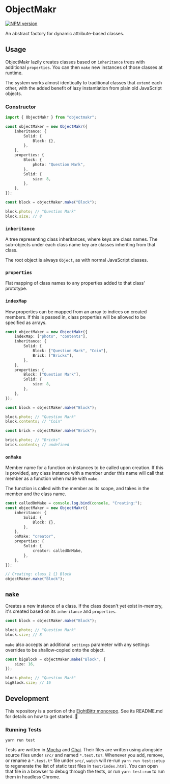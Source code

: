 <!-- Top -->
# ObjectMakr

[![NPM version](https://badge.fury.io/js/objectmakr.svg)](http://badge.fury.io/js/objectmakr)

An abstract factory for dynamic attribute-based classes.
<!-- /Top -->

## Usage

ObjectMakr lazily creates classes based on `inheritance` trees with additional `properties`.
You can then `make` new instances of those classes at runtime.

The system works almost identically to traditional classes that `extend` each other, with the added benefit of lazy instantiation from plain old JavaScript objects.

### Constructor

```typescript
import { ObjectMakr } from "objectmakr";

const objectMaker = new ObjectMakr({
    inheritance: {
        Solid: {
            Block: {},
        },
    },
    properties: {
        Block: {
            photo: "Question Mark",
        },
        Solid: {
            size: 8,
        },
    },
});

const block = objectMaker.make("Block");

block.photo; // "Question Mark"
block.size; // 8
```

### `inheritance`

A tree representing class inheritances, where keys are class names.
The sub-objects under each class name key are classes inheriting from that class.

The root object is always `Object`, as with normal JavaScript classes.

### `properties`

Flat mapping of class names to any properties added to that class' prototype.

### `indexMap`

How properties can be mapped from an array to indices on created members.
If this is passed in, class properties will be allowed to be specified as arrays.

```typescript
const objectMaker = new ObjectMakr({
    indexMap: ["photo", "contents"],
    inheritance: {
        Solid: {
            Block: ["Question Mark", "Coin"],
            Brick: ["Bricks"],
        },
    },
    properties: {
        Block: ["Question Mark"],
        Solid: {
            size: 8,
        },
    },
});

const block = objectMaker.make("Block");

block.photo; // "Question Mark"
block.contents; // "Coin"

const brick = objectMaker.make("Brick");

brick.photo; // "Bricks"
brick.contents; // undefined
```

### `onMake`

Member name for a function on instances to be called upon creation.
If this is provided, any class instance with a member under this name will call that member as a function when made with `make`.

The function is called with the member as its scope, and takes in the member and the class name.

```typescript
const calledOnMake = console.log.bind(console, "Creating:");
const objectMaker = new ObjectMakr({
    inheritance: {
        Solid: {
            Block: {},
        },
    },
    onMake: "creator",
    properties: {
        Solid: {
            creator: calledOnMake,
        },
    },
});

// Creating: class_1 {} Block
objectMaker.make("Block");
```

## `make`

Creates a new instance of a class.
If the class doesn't yet exist in-memory, it's created based on its `inheritance` and `properties`.

```typescript
const block = objectMaker.make("Block");

block.photo; // "Question Mark"
block.size; // 8
```

`make` also accepts an additional `settings` parameter with any settings overrides to be shallow-copied onto the object.

```typescript
const bigBlock = objectMaker.make("Block", {
    size: 16,
});

block.photo; // "Question Mark"
bigBlock.size; // 16
```

<!-- Development -->
## Development

This repository is a portion of the [EightBittr monorepo](https://raw.githubusercontent.com/FullScreenShenanigans/EightBittr).
See its README.md for details on how to get started. 💖

### Running Tests

```shell
yarn run test
```

Tests are written in [Mocha](https://github.com/mochajs/mocha) and [Chai](https://github.com/chaijs/chai).
Their files are written using alongside source files under `src/` and named `*.test.ts?`.
Whenever you add, remove, or rename a `*.test.t*` file under `src/`, `watch` will re-run `yarn run test:setup` to regenerate the list of static test files in `test/index.html`.
You can open that file in a browser to debug through the tests, or run `yarn test:run` to run them in headless Chrome.

<!-- Maps -->
<!-- /Maps -->
<!-- /Development -->
